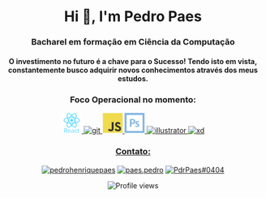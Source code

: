 <h1 align="center">Hi 👋, I'm Pedro Paes</h1>
<h3 align="center">Bacharel em formação em Ciência da Computação</h3>
<h4 align="center">O investimento no futuro é a chave para o Sucesso! Tendo isto em vista, constantemente busco adquirir novos conhecimentos através dos meus estudos.</h4>

<h3 align="center">Foco Operacional no momento:</h3>
<p align="center"> 
<a href="https://devdocs.io/react/" target="_blank"> <img src="https://raw.githubusercontent.com/devicons/devicon/master/icons/react/react-original-wordmark.svg" alt="react" width="40" height="40"/> </a> 
<a href="https://devdocs.io/git/" target="_blank"> <img src="https://www.vectorlogo.zone/logos/git-scm/git-scm-icon.svg" alt="git" width="40" height="40"/> </a> 
<a href="https://devdocs.io/javascript/" target="_blank">  <img src="https://raw.githubusercontent.com/devicons/devicon/master/icons/javascript/javascript-original.svg" alt="javascript" width="40" height="40"/> </a> 
<a href="https://www.photoshop.com/en" target="_blank"> <img src="https://raw.githubusercontent.com/devicons/devicon/master/icons/photoshop/photoshop-line.svg" alt="photoshop" width="40" height="40"/> </a>
<a href="https://www.adobe.com/in/products/illustrator.html" target="_blank"> <img src="https://www.vectorlogo.zone/logos/adobe_illustrator/adobe_illustrator-icon.svg" alt="illustrator" width="40" height="40"/> </a> 
<a href="https://www.adobe.com/products/xd.html" target="_blank"> <img src="https://cdn.worldvectorlogo.com/logos/adobe-xd.svg" alt="xd" width="40" height="40"/> </a> 
<div align="center">
<a href="https://developer.mozilla.org/en-US/docs/Web/JavaScript" target="_blank"> </p>

<h3 align="center">Contato:</h3>
<p align="center">
<a href="https://linkedin.com/in/pedrohenriquepaes" target="blank"><img align="center" src="https://raw.githubusercontent.com/rahuldkjain/github-profile-readme-generator/master/src/images/icons/Social/linked-in-alt.svg" alt="pedrohenriquepaes" height="30" width="40" /></a>
<a href="https://instagram.com/paes.pedro" target="blank"><img align="center" src="https://raw.githubusercontent.com/rahuldkjain/github-profile-readme-generator/master/src/images/icons/Social/instagram.svg" alt="paes.pedro" height="30" width="40" /></a>
<a href="https://discord.gg/PdrPaes#0404" target="blank"><img align="center" src="https://raw.githubusercontent.com/rahuldkjain/github-profile-readme-generator/master/src/images/icons/Social/discord.svg" alt="PdrPaes#0404" height="30" width="40" /></a>
</p>
  
![Profile views](https://gpvc.arturio.dev/PdrPaes)  

</div>


